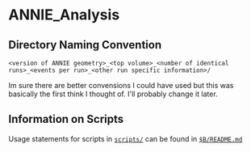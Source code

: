 # **ANNIE_Analysis**
 
## Directory Naming Convention
`<version of ANNIE geometry>_<top volume>_<number of identical runs>_<events per run>_<other run specific information>/`

Im sure there are better convensions I could have used but this was basically the first think I thought of. I'll probably change it later.

## Information on Scripts

Usage statements for scripts in [`scripts/`](https://github.com/Noah-Everett/ANNIE_Analysis/tree/main/Scripts) can be found in [`$B/README.md`](https://github.com/Noah-Everett/ANNIE_gpvm/tree/main/bin#readme)